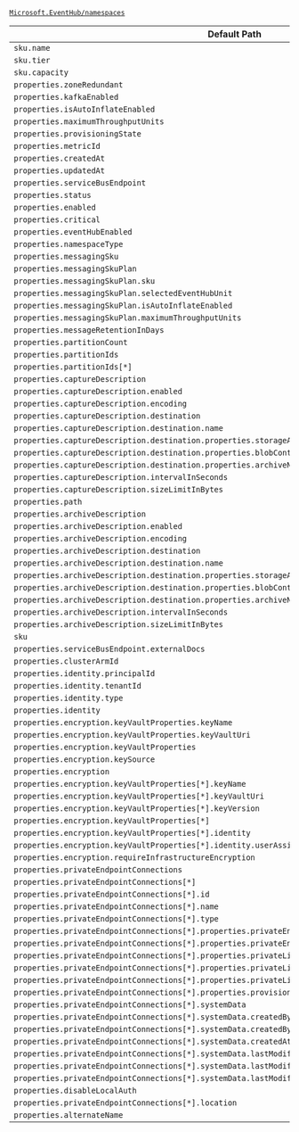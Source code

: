 [`Microsoft.EventHub/namespaces`](https://docs.microsoft.com/en-us/azure/templates/microsoft.eventhub/namespaces)

| Default Path | Alias |
|---|---|
| `sku.name` | `Microsoft.EventHub/namespaces/sku.name` |
| `sku.tier` | `Microsoft.EventHub/namespaces/sku.tier` |
| `sku.capacity` | `Microsoft.EventHub/namespaces/sku.capacity` |
| `properties.zoneRedundant` | `Microsoft.EventHub/namespaces/zoneRedundant` |
| `properties.kafkaEnabled` | `Microsoft.EventHub/namespaces/kafkaEnabled` |
| `properties.isAutoInflateEnabled` | `Microsoft.EventHub/namespaces/isAutoInflateEnabled` |
| `properties.maximumThroughputUnits` | `Microsoft.EventHub/namespaces/maximumThroughputUnits` |
| `properties.provisioningState` | `Microsoft.EventHub/namespaces/provisioningState` |
| `properties.metricId` | `Microsoft.EventHub/namespaces/metricId` |
| `properties.createdAt` | `Microsoft.EventHub/namespaces/createdAt` |
| `properties.updatedAt` | `Microsoft.EventHub/namespaces/updatedAt` |
| `properties.serviceBusEndpoint` | `Microsoft.EventHub/namespaces/serviceBusEndpoint` |
| `properties.status` | `Microsoft.EventHub/namespaces/status` |
| `properties.enabled` | `Microsoft.EventHub/namespaces/enabled` |
| `properties.critical` | `Microsoft.EventHub/namespaces/critical` |
| `properties.eventHubEnabled` | `Microsoft.EventHub/namespaces/eventHubEnabled` |
| `properties.namespaceType` | `Microsoft.EventHub/namespaces/namespaceType` |
| `properties.messagingSku` | `Microsoft.EventHub/namespaces/messagingSku` |
| `properties.messagingSkuPlan` | `Microsoft.EventHub/namespaces/messagingSkuPlan` |
| `properties.messagingSkuPlan.sku` | `Microsoft.EventHub/namespaces/messagingSkuPlan.sku` |
| `properties.messagingSkuPlan.selectedEventHubUnit` | `Microsoft.EventHub/namespaces/messagingSkuPlan.selectedEventHubUnit` |
| `properties.messagingSkuPlan.isAutoInflateEnabled` | `Microsoft.EventHub/namespaces/messagingSkuPlan.isAutoInflateEnabled` |
| `properties.messagingSkuPlan.maximumThroughputUnits` | `Microsoft.EventHub/namespaces/messagingSkuPlan.maximumThroughputUnits` |
| `properties.messageRetentionInDays` | `Microsoft.EventHub/namespaces/messageRetentionInDays` |
| `properties.partitionCount` | `Microsoft.EventHub/namespaces/partitionCount` |
| `properties.partitionIds` | `Microsoft.EventHub/namespaces/partitionIds` |
| `properties.partitionIds[*]` | `Microsoft.EventHub/namespaces/partitionIds[*]` |
| `properties.captureDescription` | `Microsoft.EventHub/namespaces/captureDescription` |
| `properties.captureDescription.enabled` | `Microsoft.EventHub/namespaces/captureDescription.enabled` |
| `properties.captureDescription.encoding` | `Microsoft.EventHub/namespaces/captureDescription.encoding` |
| `properties.captureDescription.destination` | `Microsoft.EventHub/namespaces/captureDescription.destination` |
| `properties.captureDescription.destination.name` | `Microsoft.EventHub/namespaces/captureDescription.destination.name` |
| `properties.captureDescription.destination.properties.storageAccountResourceId` | `Microsoft.EventHub/namespaces/captureDescription.destination.storageAccountResourceId` |
| `properties.captureDescription.destination.properties.blobContainer` | `Microsoft.EventHub/namespaces/captureDescription.destination.blobContainer` |
| `properties.captureDescription.destination.properties.archiveNameFormat` | `Microsoft.EventHub/namespaces/captureDescription.destination.archiveNameFormat` |
| `properties.captureDescription.intervalInSeconds` | `Microsoft.EventHub/namespaces/captureDescription.intervalInSeconds` |
| `properties.captureDescription.sizeLimitInBytes` | `Microsoft.EventHub/namespaces/captureDescription.sizeLimitInBytes` |
| `properties.path` | `Microsoft.EventHub/namespaces/path` |
| `properties.archiveDescription` | `Microsoft.EventHub/namespaces/archiveDescription` |
| `properties.archiveDescription.enabled` | `Microsoft.EventHub/namespaces/archiveDescription.enabled` |
| `properties.archiveDescription.encoding` | `Microsoft.EventHub/namespaces/archiveDescription.encoding` |
| `properties.archiveDescription.destination` | `Microsoft.EventHub/namespaces/archiveDescription.destination` |
| `properties.archiveDescription.destination.name` | `Microsoft.EventHub/namespaces/archiveDescription.destination.name` |
| `properties.archiveDescription.destination.properties.storageAccountResourceId` | `Microsoft.EventHub/namespaces/archiveDescription.destination.storageAccountResourceId` |
| `properties.archiveDescription.destination.properties.blobContainer` | `Microsoft.EventHub/namespaces/archiveDescription.destination.blobContainer` |
| `properties.archiveDescription.destination.properties.archiveNameFormat` | `Microsoft.EventHub/namespaces/archiveDescription.destination.archiveNameFormat` |
| `properties.archiveDescription.intervalInSeconds` | `Microsoft.EventHub/namespaces/archiveDescription.intervalInSeconds` |
| `properties.archiveDescription.sizeLimitInBytes` | `Microsoft.EventHub/namespaces/archiveDescription.sizeLimitInBytes` |
| `sku` | `Microsoft.EventHub/namespaces/sku` |
| `properties.serviceBusEndpoint.externalDocs` | `Microsoft.EventHub/namespaces/serviceBusEndpoint.externalDocs` |
| `properties.clusterArmId` | `Microsoft.EventHub/namespaces/clusterArmId` |
| `properties.identity.principalId` | `Microsoft.EventHub/namespaces/identity.principalId` |
| `properties.identity.tenantId` | `Microsoft.EventHub/namespaces/identity.tenantId` |
| `properties.identity.type` | `Microsoft.EventHub/namespaces/identity.type` |
| `properties.identity` | `Microsoft.EventHub/namespaces/identity` |
| `properties.encryption.keyVaultProperties.keyName` | `Microsoft.EventHub/namespaces/encryption.keyVaultProperties.keyName` |
| `properties.encryption.keyVaultProperties.keyVaultUri` | `Microsoft.EventHub/namespaces/encryption.keyVaultProperties.keyVaultUri` |
| `properties.encryption.keyVaultProperties` | `Microsoft.EventHub/namespaces/encryption.keyVaultProperties` |
| `properties.encryption.keySource` | `Microsoft.EventHub/namespaces/encryption.keySource` |
| `properties.encryption` | `Microsoft.EventHub/namespaces/encryption` |
| `properties.encryption.keyVaultProperties[*].keyName` | `Microsoft.EventHub/namespaces/encryption.keyVaultProperties[*].keyName` |
| `properties.encryption.keyVaultProperties[*].keyVaultUri` | `Microsoft.EventHub/namespaces/encryption.keyVaultProperties[*].keyVaultUri` |
| `properties.encryption.keyVaultProperties[*].keyVersion` | `Microsoft.EventHub/namespaces/encryption.keyVaultProperties[*].keyVersion` |
| `properties.encryption.keyVaultProperties[*]` | `Microsoft.EventHub/namespaces/encryption.keyVaultProperties[*]` |
| `properties.encryption.keyVaultProperties[*].identity` | `Microsoft.EventHub/namespaces/encryption.keyVaultProperties[*].identity` |
| `properties.encryption.keyVaultProperties[*].identity.userAssignedIdentity` | `Microsoft.EventHub/namespaces/encryption.keyVaultProperties[*].identity.userAssignedIdentity` |
| `properties.encryption.requireInfrastructureEncryption` | `Microsoft.EventHub/namespaces/encryption.requireInfrastructureEncryption` |
| `properties.privateEndpointConnections` | `Microsoft.EventHub/namespaces/privateEndpointConnections` |
| `properties.privateEndpointConnections[*]` | `Microsoft.EventHub/namespaces/privateEndpointConnections[*]` |
| `properties.privateEndpointConnections[*].id` | `Microsoft.EventHub/namespaces/privateEndpointConnections[*].id` |
| `properties.privateEndpointConnections[*].name` | `Microsoft.EventHub/namespaces/privateEndpointConnections[*].name` |
| `properties.privateEndpointConnections[*].type` | `Microsoft.EventHub/namespaces/privateEndpointConnections[*].type` |
| `properties.privateEndpointConnections[*].properties.privateEndpoint` | `Microsoft.EventHub/namespaces/privateEndpointConnections[*].privateEndpoint` |
| `properties.privateEndpointConnections[*].properties.privateEndpoint.id` | `Microsoft.EventHub/namespaces/privateEndpointConnections[*].privateEndpoint.id` |
| `properties.privateEndpointConnections[*].properties.privateLinkServiceConnectionState` | `Microsoft.EventHub/namespaces/privateEndpointConnections[*].privateLinkServiceConnectionState` |
| `properties.privateEndpointConnections[*].properties.privateLinkServiceConnectionState.status` | `Microsoft.EventHub/namespaces/privateEndpointConnections[*].privateLinkServiceConnectionState.status` |
| `properties.privateEndpointConnections[*].properties.privateLinkServiceConnectionState.description` | `Microsoft.EventHub/namespaces/privateEndpointConnections[*].privateLinkServiceConnectionState.description` |
| `properties.privateEndpointConnections[*].properties.provisioningState` | `Microsoft.EventHub/namespaces/privateEndpointConnections[*].provisioningState` |
| `properties.privateEndpointConnections[*].systemData` | `Microsoft.EventHub/namespaces/privateEndpointConnections[*].systemData` |
| `properties.privateEndpointConnections[*].systemData.createdBy` | `Microsoft.EventHub/namespaces/privateEndpointConnections[*].systemData.createdBy` |
| `properties.privateEndpointConnections[*].systemData.createdByType` | `Microsoft.EventHub/namespaces/privateEndpointConnections[*].systemData.createdByType` |
| `properties.privateEndpointConnections[*].systemData.createdAt` | `Microsoft.EventHub/namespaces/privateEndpointConnections[*].systemData.createdAt` |
| `properties.privateEndpointConnections[*].systemData.lastModifiedBy` | `Microsoft.EventHub/namespaces/privateEndpointConnections[*].systemData.lastModifiedBy` |
| `properties.privateEndpointConnections[*].systemData.lastModifiedByType` | `Microsoft.EventHub/namespaces/privateEndpointConnections[*].systemData.lastModifiedByType` |
| `properties.privateEndpointConnections[*].systemData.lastModifiedAt` | `Microsoft.EventHub/namespaces/privateEndpointConnections[*].systemData.lastModifiedAt` |
| `properties.disableLocalAuth` | `Microsoft.EventHub/namespaces/disableLocalAuth` |
| `properties.privateEndpointConnections[*].location` | `Microsoft.EventHub/namespaces/privateEndpointConnections[*].location` |
| `properties.alternateName` | `Microsoft.EventHub/namespaces/alternateName` |


